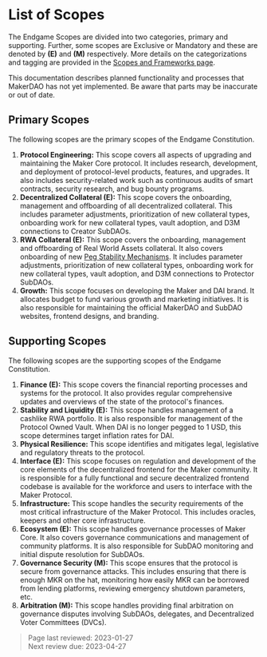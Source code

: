# List of Scopes

The Endgame Scopes are divided into two categories, primary and supporting. Further, some scopes are Exclusive or Mandatory and these are denoted by **(E)** and **(M)** respectively. More details on the categorizations and tagging are provided in the [Scopes and Frameworks page](scopes-and-frameworks.md).

This documentation describes planned functionality and processes that MakerDAO has not yet implemented. Be aware that parts may be inaccurate or out of date.


## Primary Scopes
The following scopes are the primary scopes of the Endgame Constitution.
1. **Protocol Engineering:** This scope covers all aspects of upgrading and maintaining the Maker Core protocol. It includes research, development, and deployment of protocol-level products, features, and upgrades. It also includes security-related work such as continuous audits of smart contracts, security research, and bug bounty programs.
2. **Decentralized Collateral (E):** This scope covers the onboarding, management and offboarding of all decentralized collateral. This includes parameter adjustments, prioritization of new collateral types, onboarding work for new collateral types, vault adoption, and D3M connections to Creator SubDAOs. 
3. **RWA Collateral (E):** This scope covers the onboarding, management and offboarding of Real World Assets collateral. It also covers onboarding of new [Peg Stability Mechanisms](../concepts/peg-stability-mechanisms.md). It includes parameter adjustments, prioritization of new collateral types, onboarding work for new collateral types, vault adoption, and D3M connections to Protector SubDAOs. 
4. **Growth:** This scope focuses on developing the Maker and DAI brand. It allocates budget to fund various growth and marketing initiatives. It is also responsible for maintaining the official MakerDAO and SubDAO websites, frontend designs, and branding.
 
## Supporting Scopes
The following scopes are the supporting scopes of the Endgame Constitution.
1. **Finance (E):** This scope covers the financial reporting processes and systems for the protocol. It also provides regular comprehensive updates and overviews of the state of the protocol's finances.
2. **Stability and Liquidity (E):** This scope handles management of a cashlike RWA portfolio. It is also responsible for management of the Protocol Owned Vault. When DAI is no longer pegged to 1 USD, this scope determines target inflation rates for DAI.
3. **Physical Resilience:** This scope identifies and mitigates legal, legislative and regulatory threats to the protocol.
4. **Interface (E):** This scope focuses on regulation and development of the core elements of the decentralized frontend for the Maker community. It is responsible for a fully functional and secure decentralized frontend codebase is available for the workforce and users to interface with the Maker Protocol.
5. **Infrastructure:** This scope handles the security requirements of the most critical infrastructure of the Maker Protocol. This includes oracles, keepers and other core infrastructure.
6. **Ecosystem (E):** This scope handles governance processes of Maker Core. It also covers governance communications and management of community platforms. It is also responsible for SubDAO monitoring and initial dispute resolution for SubDAOs.
7. **Governance Security (M):** This scope ensures that the protocol is secure from governance attacks. This includes ensuring that there is enough MKR on the hat, monitoring how easily MKR can be borrowed from lending platforms, reviewing emergency shutdown parameters, etc.
8. **Arbitration (M):** This scope handles providing final arbitration on governance disputes involving SubDAOs, delegates, and Decentralized Voter Committees (DVCs).

>Page last reviewed: 2023-01-27     
>Next review due: 2023-04-27    

